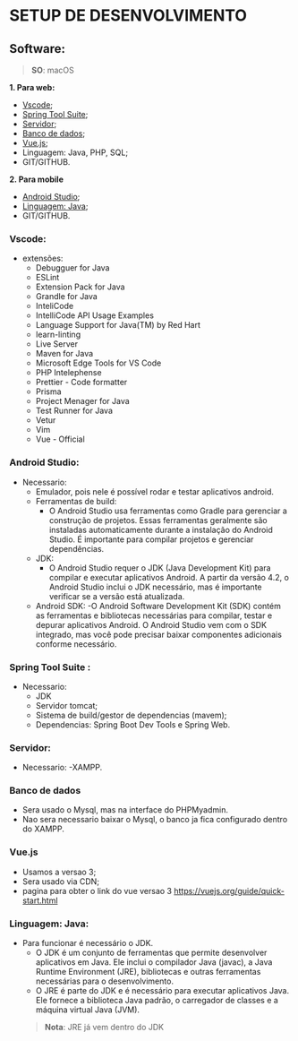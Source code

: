 # SETUP DE DESENVOLVIMENTO

## Software:
> **SO**: macOS

**1. Para web:**
- [Vscode](#vscode);  
- [Spring Tool Suite](#spring-tool-suite-);
- [Servidor](#servidor); 
- [Banco de dados](#banco-de-dados);
- [Vue.js](#);
- Linguagem: Java, PHP, SQL;
- GIT/GITHUB.

**2. Para mobile**
- [Android Studio](#android-studio);
- [Linguagem: Java](#linguagem-java);
- GIT/GITHUB.


### Vscode:
- extensões:
    - Debugguer for Java
    - ESLint
    - Extension Pack for Java
    - Grandle for Java
    - InteliCode
    - IntelliCode API Usage Examples
    - Language Support for Java(TM) by Red Hart
    - learn-linting
    - Live Server
    - Maven for Java
    - Microsoft Edge Tools for VS Code
    - PHP Intelephense
    - Prettier - Code formatter
    - Prisma
    - Project Menager for Java
    - Test Runner for Java
    - Vetur
    - Vim
    - Vue - Official

### Android Studio:
- Necessario:
    - Emulador, pois nele é possível rodar e testar aplicativos android.
    - Ferramentas de build:
        - O Android Studio usa ferramentas como Gradle para gerenciar a construção de projetos. Essas ferramentas geralmente são instaladas automaticamente durante a instalação do Android Studio. É importante para compilar projetos e gerenciar dependências.
    - JDK:
        - O Android Studio requer o JDK (Java Development Kit) para compilar e executar aplicativos Android. A partir da versão 4.2, o Android Studio inclui o JDK necessário, mas é importante verificar se a versão está atualizada.
    - Android SDK:
        -O Android Software Development Kit (SDK) contém as ferramentas e bibliotecas necessárias para compilar, testar e depurar aplicativos Android. O Android Studio vem com o SDK integrado, mas você pode precisar baixar componentes adicionais conforme necessário.

### Spring Tool Suite :
- Necessario:
    - JDK
    - Servidor tomcat;
    - Sistema de build/gestor de dependencias (mavem);
    - Dependencias: Spring Boot Dev Tools e  Spring Web.

### Servidor:
- Necessario:
    -XAMPP.

### Banco de dados
- Sera usado o Mysql, mas na interface do PHPMyadmin.
- Nao sera necessario baixar o Mysql, o banco ja fica configurado dentro do XAMPP.

### Vue.js
- Usamos a versao 3;
- Sera usado via CDN;
- pagina para obter o link do vue versao 3 https://vuejs.org/guide/quick-start.html

### Linguagem: Java:
- Para funcionar é necessário o JDK.
    - O JDK é um conjunto de ferramentas que permite desenvolver aplicativos em Java. Ele inclui o compilador Java (javac), a Java Runtime Environment (JRE), bibliotecas e outras ferramentas necessárias para o desenvolvimento.
    - O JRE é parte do JDK e é necessário para executar aplicativos Java. Ele fornece a biblioteca Java padrão, o carregador de classes e a máquina virtual Java (JVM).
    > **Nota**: JRE já vem dentro do JDK